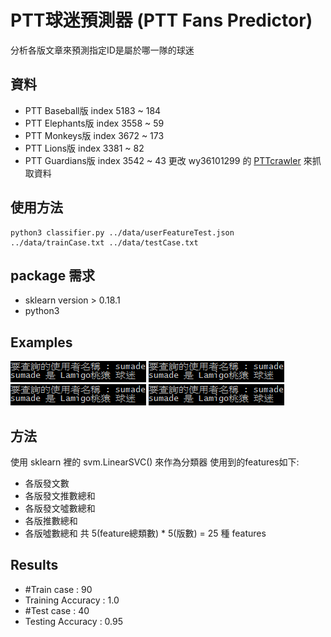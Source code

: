 # PTT球迷預測器 (PTT Fans Predictor)

分析各版文章來預測指定ID是屬於哪一隊的球迷

## 資料
- PTT Baseball版 index 5183 ~ 184
- PTT Elephants版 index 3558 ~ 59
- PTT Monkeys版 index 3672 ~ 173
- PTT Lions版 index 3381 ~ 82
- PTT Guardians版 index 3542 ~ 43
更改 wy36101299 的 [PTTcrawler](https://github.com/wy36101299/PTTcrawler) 來抓取資料

## 使用方法
	python3 classifier.py ../data/userFeatureTest.json ../data/trainCase.txt ../data/testCase.txt

## package 需求
- sklearn version > 0.18.1
- python3

## Examples
![sumade](data/img/example1.png)
![SnowQ](data/img/example1.png)
![olye](data/img/example1.png)
![cultivateuca](data/img/example1.png)

## 方法
使用 sklearn 裡的 svm.LinearSVC() 來作為分類器
使用到的features如下:
- 各版發文數
- 各版發文推數總和
- 各版發文噓數總和
- 各版推數總和
- 各版噓數總和
共 5(feature總類數) * 5(版數) = 25 種 features

## Results
- #Train case : 90
- Training Accuracy : 1.0
- #Test case  : 40
- Testing Accuracy  : 0.95
